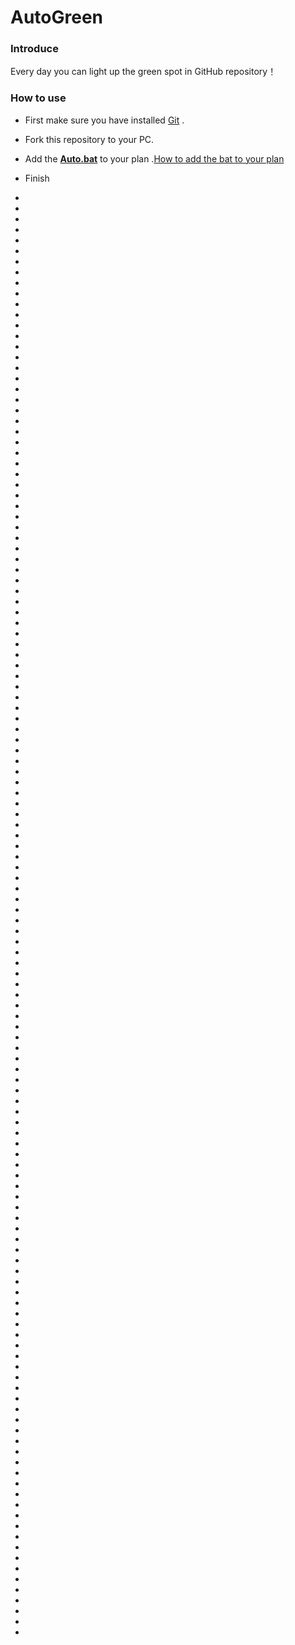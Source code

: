 # AutoGreen
### Introduce

Every day you can light up the green spot in GitHub  repository！


### How to use

* First make sure you have installed  [Git](https://git-scm.com/) .

* Fork this repository to your PC.

* Add the **<u>Auto.bat</u>** to your plan .[How to add the bat to your plan](https://jingyan.baidu.com/article/e2284b2b72bffce2e6118d2c.html)

* Finish


*
*
*
*
*
*
*
*
*
*
*
*
*
*
*
*
*
*
*
*
*
*
*
*
*
*
*
*
*
*
*
*
*
*
*
*
*
*
*
*
*
*
*
*
*
*
*
*
*
*
*
*
*
*
*
*
*
*
*
*
*
*
*
*
*
*
*
*
*
*
*
*
*
*
*
*
*
*
*
*
*
*
*
*
*
*
*
*
*
*
*
*
*
*
*
*
*
*
*
*
*
*
*
*
*
*
*
*
*
*
*
*
*
*
*
*
*
*
*
*
*
*
*
*
*
*
*
*
*
*
*
*
*
*
*
*
